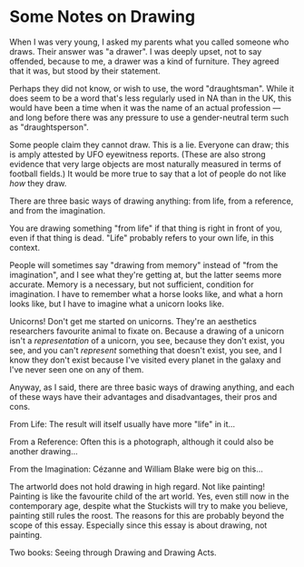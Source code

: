 Some Notes on Drawing
=====================

When I was very young, I asked my parents what you called someone who draws.  Their
answer was "a drawer".  I was deeply upset, not to say offended, because to me, a
drawer was a kind of furniture.  They agreed that it was, but stood by their statement.

Perhaps they did not know, or wish to use, the word "draughtsman".  While it does seem
to be a word that's less regularly used in NA than in the UK, this would have been
a time when it was the name of an actual profession — and long before there was any
pressure to use a gender-neutral term such as "draughtsperson".

Some people claim they cannot draw.  This is a lie.  Everyone can draw; this is
amply attested by UFO eyewitness reports.  (These are also strong evidence that
very large objects are most naturally measured in terms of football fields.)
It would be more true to say that a lot of people do not like *how* they draw.

There are three basic ways of drawing anything: from life, from a reference, and
from the imagination.

You are drawing something "from life" if that thing is right in front of you, even
if that thing is dead.  "Life" probably refers to your own life, in this context.

People will sometimes say "drawing from memory" instead of "from the imagination",
and I see what they're getting at, but the latter seems more accurate.  Memory is
a necessary, but not sufficient, condition for imagination.  I have to remember
what a horse looks like, and what a horn looks like, but I have to imagine what
a unicorn looks like.

Unicorns!  Don't get me started on unicorns.  They're an aesthetics researchers
favourite animal to fixate on.  Because a drawing of a unicorn isn't a
*representation* of a unicorn, you see, because they don't exist, you see, and
you can't *represent* something that doesn't exist, you see, and I know they
don't exist because I've visited every planet in the galaxy and I've never seen
one on any of them.

Anyway, as I said, there are three basic ways of drawing anything, and each of
these ways have their advantages and disadvantages, their pros and cons.

From Life: The result will itself usually have more "life" in it...

From a Reference: Often this is a photograph, although it could also be another
drawing...

From the Imagination: Cézanne and William Blake were big on this...

The artworld does not hold drawing in high regard.  Not like painting!
Painting is like the favourite child of the art world.  Yes, even still now in
the contemporary age, despite what the Stuckists will try to make you believe,
painting still rules the roost.  The reasons for this are probably beyond the
scope of this essay.  Especially since this essay is about drawing, not painting.

Two books: Seeing through Drawing and Drawing Acts.
